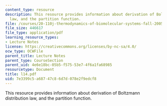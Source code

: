 ```yaml
---
content_type: resource
description: This resource provides information about derivation of Boltzmann distribution
  law, and the partition function.
file: /courses/20-110j-thermodynamics-of-biomolecular-systems-fall-2005/7e3399c5a68747c86d7d078e2f9edcf8_l14.pdf
file_size: 446617
file_type: application/pdf
learning_resource_types:
- Lecture Notes
license: https://creativecommons.org/licenses/by-nc-sa/4.0/
ocw_type: OCWFile
parent_title: Lecture Notes
parent_type: CourseSection
parent_uid: 4e6e18bc-05b5-f575-53e7-4f6a1fa68985
resourcetype: Document
title: l14.pdf
uid: 7e3399c5-a687-47c8-6d7d-078e2f9edcf8
---
```

This resource provides information about derivation of Boltzmann distribution law, and the partition function.